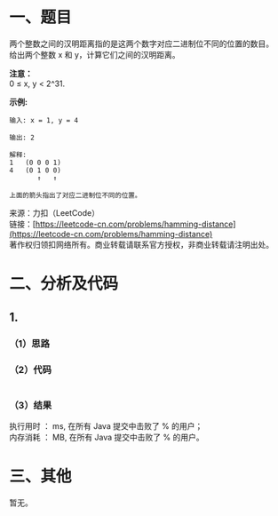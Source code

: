 # 一、题目
两个整数之间的汉明距离指的是这两个数字对应二进制位不同的位置的数目。   
给出两个整数 x 和 y，计算它们之间的汉明距离。   
   
**注意：**   
0 ≤ x, y < 2^31.  
  
**示例:**
```
输入: x = 1, y = 4

输出: 2

解释:
1   (0 0 0 1)
4   (0 1 0 0)
       ↑   ↑

上面的箭头指出了对应二进制位不同的位置。
```
来源：力扣（LeetCode）   
链接：[https://leetcode-cn.com/problems/hamming-distance](https://leetcode-cn.com/problems/hamming-distance)   
著作权归领扣网络所有。商业转载请联系官方授权，非商业转载请注明出处。   
# 二、分析及代码    
## 1. 
### （1）思路 

### （2）代码  
```Java

```
### （3）结果
执行用时 ： ms, 在所有 Java 提交中击败了 % 的用户；  
内存消耗 ： MB, 在所有 Java 提交中击败了 % 的用户。  
# 三、其他
暂无。   
